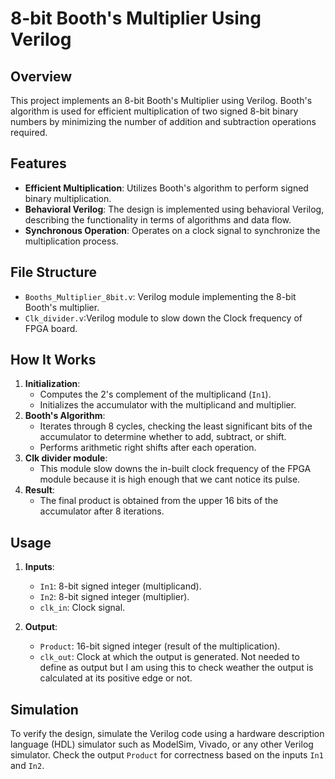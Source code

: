 # 8-bit Booth's Multiplier Using Verilog

## Overview

This project implements an 8-bit Booth's Multiplier using Verilog. Booth's algorithm is used for efficient multiplication of two signed 8-bit binary numbers by minimizing the number of addition and subtraction operations required.

## Features

- **Efficient Multiplication**: Utilizes Booth's algorithm to perform signed binary multiplication.
- **Behavioral Verilog**: The design is implemented using behavioral Verilog, describing the functionality in terms of algorithms and data flow.
- **Synchronous Operation**: Operates on a clock signal to synchronize the multiplication process.

## File Structure

- `Booths_Multiplier_8bit.v`: Verilog module implementing the 8-bit Booth's multiplier.
- `Clk_divider.v`:Verilog module to slow down the Clock frequency of FPGA board.

## How It Works

1. **Initialization**: 
   - Computes the 2's complement of the multiplicand (`In1`).
   - Initializes the accumulator with the multiplicand and multiplier.
2. **Booth's Algorithm**:
   - Iterates through 8 cycles, checking the least significant bits of the accumulator to determine whether to add, subtract, or shift.
   - Performs arithmetic right shifts after each operation.
3. **Clk divider module**:
   - This module slow downs the in-built clock frequency of the FPGA module because it is high enough that we cant notice its pulse.
4. **Result**:
   - The final product is obtained from the upper 16 bits of the accumulator after 8 iterations.

## Usage

1. **Inputs**:
   - `In1`: 8-bit signed integer (multiplicand).
   - `In2`: 8-bit signed integer (multiplier).
   - `clk_in`: Clock signal.

2. **Output**:
   - `Product`: 16-bit signed integer (result of the multiplication).
   - `clk_out`: Clock at which the output is generated. Not needed to define as output but I am using this to check weather the output is calculated at its positive edge or not.

## Simulation

To verify the design, simulate the Verilog code using a hardware description language (HDL) simulator such as ModelSim, Vivado, or any other Verilog simulator. Check the output `Product` for correctness based on the inputs `In1` and `In2`.
